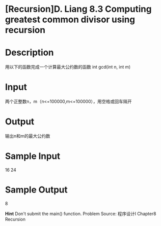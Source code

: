 # [Recursion]D. Liang 8.3 Computing greatest common divisor using recursion

# Description
用以下的函数完成一个计算最大公约数的函数
int gcd(int n, int m)

# Input
两个正整数n，m（n<=100000,m<=100000），用空格或回车隔开

# Output 
输出n和m的最大公约数

# Sample Input
16 24

# Sample Output
8

**Hint**
Don't submit the main() function.
Problem Source: 程序设计I Chapter8 Recursion